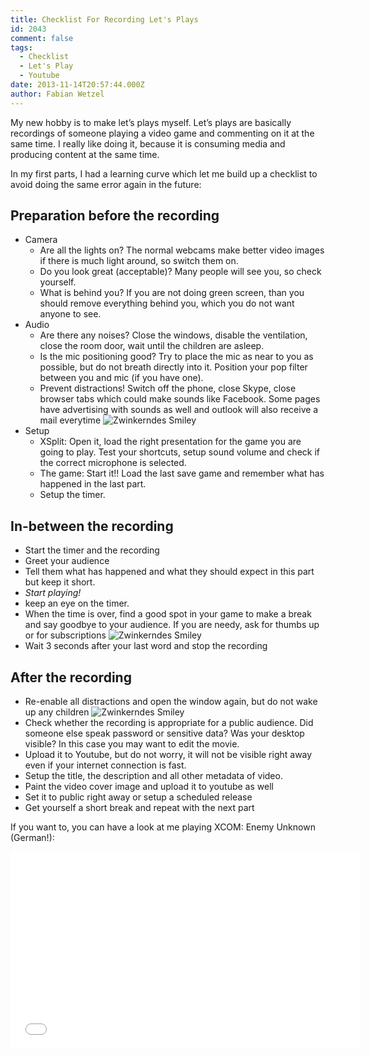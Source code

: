 ```yaml
---
title: Checklist For Recording Let's Plays
id: 2043
comment: false
tags:
  - Checklist
  - Let's Play
  - Youtube
date: 2013-11-14T20:57:44.000Z
author: Fabian Wetzel
---
```


My new hobby is to make let’s plays myself. Let’s plays are basically recordings of someone playing a video game and commenting on it at the same time. I really like doing it, because it is consuming media and producing content at the same time.

In my first parts, I had a learning curve which let me build up a checklist to avoid doing the same error again in the future:

## Preparation before the recording

* Camera
  * Are all the lights on? The normal webcams make better video images if there is much light around, so switch them on.
  * Do you look great (acceptable)? Many people will see you, so check yourself.
  * What is behind you? If you are not doing green screen, than you should remove everything behind you, which you do not want anyone to see.
* Audio
  * Are there any noises? Close the windows, disable the ventilation, close the room door, wait until the children are asleep.
  * Is the mic positioning good? Try to place the mic as near to you as possible, but do not breath directly into it. Position your pop filter between you and mic (if you have one).
  * Prevent distractions! Switch off the phone, close Skype, close browser tabs which could make sounds like Facebook. Some pages have advertising with sounds as well and outlook will also receive a mail everytime ![Zwinkerndes Smiley](https://az275061.vo.msecnd.net/blogmedia/2013/11/wlEmoticon-winkingsmile.png)
* Setup
  * XSplit: Open it, load the right presentation for the game you are going to play. Test your shortcuts, setup sound volume and check if the correct microphone is selected.
  * The game: Start it!! Load the last save game and remember what has happened in the last part.
  * Setup the timer. 

## In-between the recording

*   Start the timer and the recording
* Greet your audience
* Tell them what has happened and what they should expect in this part but keep it short.
* _Start playing!_
* keep an eye on the timer.
* When the time is over, find a good spot in your game to make a break and say goodbye to your audience. If you are needy, ask for thumbs up or for subscriptions ![Zwinkerndes Smiley](https://az275061.vo.msecnd.net/blogmedia/2013/11/wlEmoticon-winkingsmile.png)
* Wait 3 seconds after your last word and stop the recording 

## After the recording

*   Re-enable all distractions and open the window again, but do not wake up any children ![Zwinkerndes Smiley](https://az275061.vo.msecnd.net/blogmedia/2013/11/wlEmoticon-winkingsmile.png)
* Check whether the recording is appropriate for a public audience. Did someone else speak password or sensitive data? Was your desktop visible? In this case you may want to edit the movie.
* Upload it to Youtube, but do not worry, it will not be visible right away even if your internet connection is fast.
* Setup the title, the description and all other metadata of video.
* Paint the video cover image and upload it to youtube as well
* Set it to public right away or setup a scheduled release
* Get yourself a short break and repeat with the next part 

If you want to, you can have a look at me playing XCOM: Enemy Unknown (German!):
<iframe height="315" src="//www.youtube.com/embed/videoseries?list=PLJ8Ny2Jhmd_fjctFVrRzjApHOJ0_OPb1B" frameborder="0" width="560" allowfullscreen></iframe>
